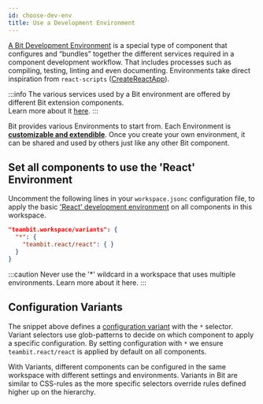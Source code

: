 ```yaml
---
id: choose-dev-env
title: Use a Development Environment
---
```


[A Bit Development Environment](/docs/environments/overview) is a special type of component that configures and “bundles” together the different services required in a component development workflow.
That includes processes such as compiling, testing, linting and even documenting. Environments take direct inspiration from `react-scripts` ([CreateReactApp](https://github.com/facebook/create-react-app)).

:::info
The various services used by a Bit environment are offered by different Bit extension components.  
Learn more about it [here](/docs/environments/environment-services).
:::

Bit provides various Environments to start from. Each Environment is [**customizable and extendible**](/docs/environments/build-environment). Once you create your own environment, it can be shared and used by others just like any other Bit component.

## Set all components to use the 'React' Environment

Uncomment the following lines in your `workspace.jsonc` configuration file, to apply the basic ['React' development environment](/docs/react/overview) on all components in this workspace.

```json title="workspace.jsonc"
"teambit.workspace/variants": {
  "*": {
    "teambit.react/react": { }
  }
}
```

:::caution
Never use the '\*' wildcard in a workspace that uses multiple environments. Learn more about it here.
:::

## Configuration Variants

The snippet above defines a [configuration variant](/docs/workspace/cascading-rules) with the `*` selector. Variant selectors use glob-patterns to decide on which component to apply a specific configuration. By setting configuration with `*` we ensure `teambit.react/react` is applied by default on all components.

With Variants, different components can be configured in the same workspace with different settings and environments.
Variants in Bit are similar to CSS-rules as the more specific selectors override rules defined higher up on the hierarchy.
